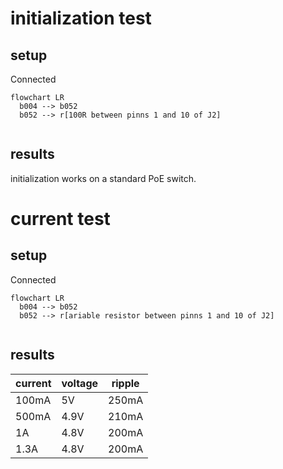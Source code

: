 # initialization test
## setup
Connected 
```mermaid
flowchart LR
  b004 --> b052 
  b052 --> r[100R between pinns 1 and 10 of J2]
  
```
## results
initialization works on a standard PoE switch.


# current test
## setup
Connected
```mermaid
flowchart LR
  b004 --> b052 
  b052 --> r[ariable resistor between pinns 1 and 10 of J2]
  
```
## results
| current | voltage | ripple |
|--|--|--|
|100mA|5V|250mA|
|500mA|4.9V|210mA|
|1A|4.8V|200mA|
|1.3A|4.8V|200mA|
